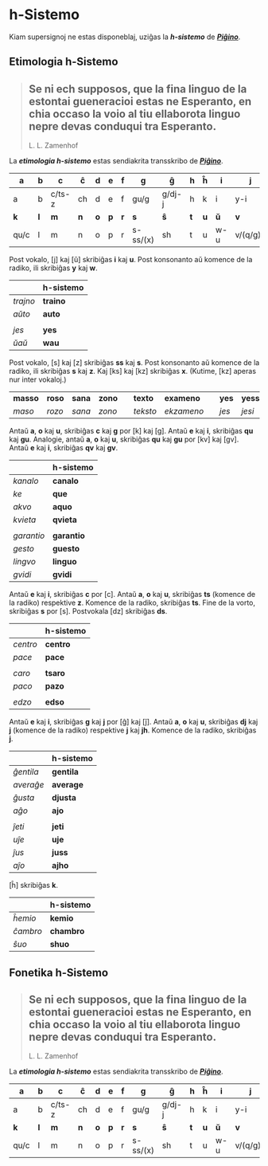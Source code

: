 # h-Sistemo

Kiam supersignoj ne estas disponeblaj, uziĝas la ***h-sistemo*** de [***Piĝino***](pighino.md).

## Etimologia h-Sistemo

> Se ni ech supposos, que la fina linguo de la estontai gueneracioi estas ne Esperanto, en chia occaso la voio al tiu ellaborota linguo nepre devas conduqui tra Esperanto.
> ---
> L. L. Zamenhof

La ***etimologia h-sistemo*** estas sendiakrita transskribo de [***Piĝino***](pighino.md).

|**a**|**b**|**c**|**ĉ**|**d**|**e**|**f**|**g**|**ĝ**|**h**|**ĥ**|**i**|**j**|**ĵ**|
|-|-|-|-|-|-|-|-|-|-|-|-|-|-|
|a|b|c/ts-z|ch|d|e|f|gu/g|g/dj-j|h|k|i|y-i|j/j-jh|
|**k**|**l**|**m**|**n**|**o**|**p**|**r**|**s**|**ŝ**|**t**|**u**|**ŭ**|**v**|**z**|
|qu/c|l|m|n|o|p|r|s-ss/(x)|sh|t|u|w-u|v/(q/g)u|z-s/(x)|

Post vokalo, [j] kaj [ŭ] skribiĝas **i** kaj **u**. Post konsonanto aŭ komence de la radiko, ili skribiĝas **y** kaj **w**.

| | h-sistemo |
|:-|:-|
| *trajno* | **traino** |
| *aŭto* | **auto** |
| | |
| *jes* | **yes** |
| *ŭaŭ* | **wau** |

Post vokalo, [s] kaj [z] skribiĝas **ss** kaj **s**. Post konsonanto aŭ komence de la radiko, ili skribiĝas **s** kaj **z**. Kaj [ks] kaj [kz] skribiĝas **x**. (Kutime, [kz] aperas nur inter vokaloj.)

| | | | | | | | | | |
|:-|:-|:-|:-|:-|:-|:-|:-|:-|:-|
| **masso** | **roso** | **sana** | **zono** | | **texto** | **exameno** | | **yes** | **yessi** |
| *maso* | *rozo* | *sana* | *zono* | | *teksto* | *ekzameno* | | *jes* | *jesi* |

Antaŭ **a**, **o** kaj **u**, skribiĝas **c** kaj **g** por [k] kaj [g]. Antaŭ **e** kaj **i**, skribiĝas **qu** kaj **gu**. Analogie, antaŭ **a**, **o** kaj **u**, skribiĝas **qu** kaj **gu** por [kv] kaj [gv]. Antaŭ **e** kaj **i**, skribiĝas **qv** kaj **gv**.

| | h-sistemo |
|:-|:-|
| *kanalo* | **canalo** |
| *ke* | **que** |
| *akvo* | **aquo** |
| *kvieta* | **qvieta** |
| | |
| *garantio* | **garantio** |
| *gesto* | **guesto** |
| *lingvo* | **linguo** |
| *gvidi* | **gvidi** |

Antaŭ **e** kaj **i**, skribiĝas **c** por [c]. Antaŭ **a**, **o** kaj **u**, skribiĝas **ts** (komence de la radiko) respektive **z**. Komence de la radiko, skribiĝas **ts**. Fine  de la vorto, skribiĝas **s** por [s]. Postvokala [dz] skribiĝas **ds**.

| | h-sistemo |
|:-|:-|
| *centro* | **centro** |
| *pace* | **pace** |
| | |
| *caro* | **tsaro** |
| *paco* | **pazo** |
| | |
| *edzo* | **edso** |

Antaŭ **e** kaj **i**, skribiĝas **g** kaj **j** por [ĝ] kaj [ĵ]. Antaŭ **a**, **o** kaj **u**, skribiĝas **dj** kaj **j** (komence de la radiko) respektive **j** kaj **jh**. Komence de la radiko, skribiĝas **j**.

| | h-sistemo |
|:-|:-|
| *ĝentila* | **gentila** |
| *averaĝe* | **average** |
| *ĝusta* | **djusta** |
| *aĝo* | **ajo** |
| | |
| *ĵeti* | **jeti** |
| *uĵe* | **uje** |
| *ĵus* | **juss** |
| *aĵo* | **ajho** |

[ĥ] skribiĝas **k**.

| | h-sistemo |
|:-|:-|
| *ĥemio* | **kemio** |
| *ĉambro* | **chambro** |
| *ŝuo* | **shuo** |

## Fonetika h-Sistemo

> Se ni ech supposos, que la fina linguo de la estontai gueneracioi estas ne Esperanto, en chia occaso la voio al tiu ellaborota linguo nepre devas conduqui tra Esperanto.
> ---
> L. L. Zamenhof

La ***etimologia h-sistemo*** estas sendiakrita transskribo de [***Piĝino***](pighino.md).

|**a**|**b**|**c**|**ĉ**|**d**|**e**|**f**|**g**|**ĝ**|**h**|**ĥ**|**i**|**j**|**ĵ**|
|-|-|-|-|-|-|-|-|-|-|-|-|-|-|
|a|b|c/ts-z|ch|d|e|f|gu/g|g/dj-j|h|k|i|y-i|j/j-jh|
|**k**|**l**|**m**|**n**|**o**|**p**|**r**|**s**|**ŝ**|**t**|**u**|**ŭ**|**v**|**z**|
|qu/c|l|m|n|o|p|r|s-ss/(x)|sh|t|u|w-u|v/(q/g)u|z-s/(x)|


